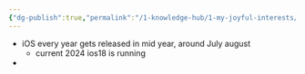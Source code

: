 ```yaml
---
{"dg-publish":true,"permalink":"/1-knowledge-hub/1-my-joyful-interests/tech/tech/","noteIcon":""}
---
```


- iOS every year gets released in mid year, around July august
	- current 2024 ios18 is running
- 